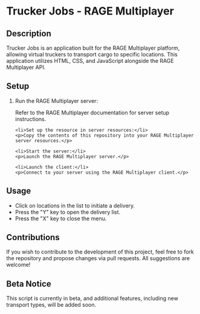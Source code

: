 <h1>Trucker Jobs - RAGE Multiplayer</h1>

<h2>Description</h2>

<p>Trucker Jobs is an application built for the RAGE Multiplayer platform, allowing virtual truckers to transport cargo to specific locations. This application utilizes HTML, CSS, and JavaScript alongside the RAGE Multiplayer API.</p>

<h2>Setup</h2>

<ol>
    <li>Run the RAGE Multiplayer server:</li>
    <p>Refer to the RAGE Multiplayer documentation for server setup instructions.</p>

    <li>Set up the resource in server resources:</li>
    <p>Copy the contents of this repository into your RAGE Multiplayer server resources.</p>

    <li>Start the server:</li>
    <p>Launch the RAGE Multiplayer server.</p>

    <li>Launch the client:</li>
    <p>Connect to your server using the RAGE Multiplayer client.</p>
</ol>

<h2>Usage</h2>

<ul>
    <li>Click on locations in the list to initiate a delivery.</li>
    <li>Press the "Y" key to open the delivery list.</li>
    <li>Press the "X" key to close the menu.</li>
</ul>

<h2>Contributions</h2>

<p>If you wish to contribute to the development of this project, feel free to fork the repository and propose changes via pull requests. All suggestions are welcome!</p>

<h2>Beta Notice</h2>

<p>This script is currently in beta, and additional features, including new transport types, will be added soon.</p>

